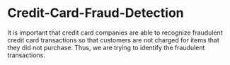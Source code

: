 # Credit-Card-Fraud-Detection
It is important that credit card companies are able to recognize fraudulent credit card transactions so that customers are not charged for items that they did not purchase. Thus, we are trying to identify the fraudulent transactions.
